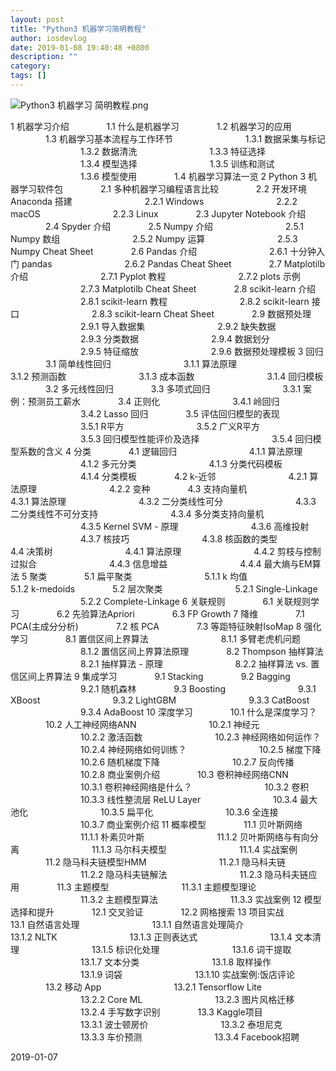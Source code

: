 ```yaml
---
layout: post
title: "Python3 机器学习简明教程"
author: iosdevlog
date: 2019-01-08 19:40:48 +0800
description: ""
category: 
tags: []
---
```


![Python3  机器学习 简明教程.png](https://upload-images.jianshu.io/upload_images/910914-15c891b7cb33d10b.png?imageMogr2/auto-orient/strip%7CimageView2/2/w/1240)


1 机器学习介绍
&emsp;&emsp;&emsp;&emsp;1.1 什么是机器学习
&emsp;&emsp;&emsp;&emsp;1.2 机器学习的应用
&emsp;&emsp;&emsp;&emsp;1.3 机器学习基本流程与工作环节
&emsp;&emsp;&emsp;&emsp;&emsp;&emsp;&emsp;&emsp;1.3.1 数据采集与标记
&emsp;&emsp;&emsp;&emsp;&emsp;&emsp;&emsp;&emsp;1.3.2 数据清洗
&emsp;&emsp;&emsp;&emsp;&emsp;&emsp;&emsp;&emsp;1.3.3 特征选择
&emsp;&emsp;&emsp;&emsp;&emsp;&emsp;&emsp;&emsp;1.3.4 模型选择
&emsp;&emsp;&emsp;&emsp;&emsp;&emsp;&emsp;&emsp;1.3.5 训练和测试
&emsp;&emsp;&emsp;&emsp;&emsp;&emsp;&emsp;&emsp;1.3.6 模型使用
&emsp;&emsp;&emsp;&emsp;1.4 机器学习算法一览
2 Python 3  机器学习软件包
&emsp;&emsp;&emsp;&emsp;2.1 多种机器学习编程语言比较
&emsp;&emsp;&emsp;&emsp;2.2 开发环境  Anaconda 搭建
&emsp;&emsp;&emsp;&emsp;&emsp;&emsp;&emsp;&emsp;2.2.1 Windows
&emsp;&emsp;&emsp;&emsp;&emsp;&emsp;&emsp;&emsp;2.2.2 macOS
&emsp;&emsp;&emsp;&emsp;&emsp;&emsp;&emsp;&emsp;2.2.3 Linux
&emsp;&emsp;&emsp;&emsp;2.3 Jupyter Notebook 介绍
&emsp;&emsp;&emsp;&emsp;2.4 Spyder 介绍
&emsp;&emsp;&emsp;&emsp;2.5 Numpy 介绍
&emsp;&emsp;&emsp;&emsp;&emsp;&emsp;&emsp;&emsp;2.5.1 Numpy 数组
&emsp;&emsp;&emsp;&emsp;&emsp;&emsp;&emsp;&emsp;2.5.2 Numpy 运算
&emsp;&emsp;&emsp;&emsp;&emsp;&emsp;&emsp;&emsp;2.5.3 Numpy Cheat Sheet
&emsp;&emsp;&emsp;&emsp;2.6 Pandas 介绍
&emsp;&emsp;&emsp;&emsp;&emsp;&emsp;&emsp;&emsp;2.6.1 十分钟入门 pandas
&emsp;&emsp;&emsp;&emsp;&emsp;&emsp;&emsp;&emsp;2.6.2 Pandas Cheat Sheet
&emsp;&emsp;&emsp;&emsp;2.7 Matplotilb 介绍
&emsp;&emsp;&emsp;&emsp;&emsp;&emsp;&emsp;&emsp;2.7.1 Pyplot 教程
&emsp;&emsp;&emsp;&emsp;&emsp;&emsp;&emsp;&emsp;2.7.2 plots 示例
&emsp;&emsp;&emsp;&emsp;&emsp;&emsp;&emsp;&emsp;2.7.3 Matplotilb Cheat Sheet
&emsp;&emsp;&emsp;&emsp;2.8 scikit-learn 介绍
&emsp;&emsp;&emsp;&emsp;&emsp;&emsp;&emsp;&emsp;2.8.1 scikit-learn 教程
&emsp;&emsp;&emsp;&emsp;&emsp;&emsp;&emsp;&emsp;2.8.2 scikit-learn 接口
&emsp;&emsp;&emsp;&emsp;&emsp;&emsp;&emsp;&emsp;2.8.3 scikit-learn  Cheat Sheet
&emsp;&emsp;&emsp;&emsp;2.9 数据预处理
&emsp;&emsp;&emsp;&emsp;&emsp;&emsp;&emsp;&emsp;2.9.1 导入数据集
&emsp;&emsp;&emsp;&emsp;&emsp;&emsp;&emsp;&emsp;2.9.2 缺失数据
&emsp;&emsp;&emsp;&emsp;&emsp;&emsp;&emsp;&emsp;2.9.3 分类数据
&emsp;&emsp;&emsp;&emsp;&emsp;&emsp;&emsp;&emsp;2.9.4 数据划分
&emsp;&emsp;&emsp;&emsp;&emsp;&emsp;&emsp;&emsp;2.9.5  特征缩放
&emsp;&emsp;&emsp;&emsp;&emsp;&emsp;&emsp;&emsp;2.9.6 数据预处理模板
3 回归
&emsp;&emsp;&emsp;&emsp;3.1 简单线性回归
&emsp;&emsp;&emsp;&emsp;&emsp;&emsp;&emsp;&emsp;3.1.1 算法原理
&emsp;&emsp;&emsp;&emsp;&emsp;&emsp;&emsp;&emsp;3.1.2 预测函数
&emsp;&emsp;&emsp;&emsp;&emsp;&emsp;&emsp;&emsp;3.1.3 成本函数
&emsp;&emsp;&emsp;&emsp;&emsp;&emsp;&emsp;&emsp;3.1.4 回归模板
&emsp;&emsp;&emsp;&emsp;3.2 多元线性回归
&emsp;&emsp;&emsp;&emsp;3.3 多项式回归
&emsp;&emsp;&emsp;&emsp;&emsp;&emsp;&emsp;&emsp;3.3.1 案例：预测员工薪水
&emsp;&emsp;&emsp;&emsp;3.4 正则化
&emsp;&emsp;&emsp;&emsp;&emsp;&emsp;&emsp;&emsp;3.4.1 岭回归
&emsp;&emsp;&emsp;&emsp;&emsp;&emsp;&emsp;&emsp;3.4.2 Lasso 回归
&emsp;&emsp;&emsp;&emsp;3.5 评估回归模型的表现
&emsp;&emsp;&emsp;&emsp;&emsp;&emsp;&emsp;&emsp;3.5.1 R平方
&emsp;&emsp;&emsp;&emsp;&emsp;&emsp;&emsp;&emsp;3.5.2 广义R平方
&emsp;&emsp;&emsp;&emsp;&emsp;&emsp;&emsp;&emsp;3.5.3 回归模型性能评价及选择
&emsp;&emsp;&emsp;&emsp;&emsp;&emsp;&emsp;&emsp;3.5.4 回归模型系数的含义
4 分类
&emsp;&emsp;&emsp;&emsp;4.1 逻辑回归
&emsp;&emsp;&emsp;&emsp;&emsp;&emsp;&emsp;&emsp;4.1.1 算法原理
&emsp;&emsp;&emsp;&emsp;&emsp;&emsp;&emsp;&emsp;4.1.2 多元分类
&emsp;&emsp;&emsp;&emsp;&emsp;&emsp;&emsp;&emsp;4.1.3 分类代码模板
&emsp;&emsp;&emsp;&emsp;&emsp;&emsp;&emsp;&emsp;4.1.4 分类模板
&emsp;&emsp;&emsp;&emsp;4.2 k-近邻
&emsp;&emsp;&emsp;&emsp;&emsp;&emsp;&emsp;&emsp;4.2.1 算法原理
&emsp;&emsp;&emsp;&emsp;&emsp;&emsp;&emsp;&emsp;4.2.2 变种
&emsp;&emsp;&emsp;&emsp;4.3 支持向量机
&emsp;&emsp;&emsp;&emsp;&emsp;&emsp;&emsp;&emsp;4.3.1 算法原理
&emsp;&emsp;&emsp;&emsp;&emsp;&emsp;&emsp;&emsp;4.3.2 二分类线性可分
&emsp;&emsp;&emsp;&emsp;&emsp;&emsp;&emsp;&emsp;4.3.3 二分类线性不可分支持
&emsp;&emsp;&emsp;&emsp;&emsp;&emsp;&emsp;&emsp;4.3.4 多分类支持向量机
&emsp;&emsp;&emsp;&emsp;&emsp;&emsp;&emsp;&emsp;4.3.5 Kernel SVM - 原理
&emsp;&emsp;&emsp;&emsp;&emsp;&emsp;&emsp;&emsp;4.3.6 高维投射
&emsp;&emsp;&emsp;&emsp;&emsp;&emsp;&emsp;&emsp;4.3.7 核技巧
&emsp;&emsp;&emsp;&emsp;&emsp;&emsp;&emsp;&emsp;4.3.8 核函数的类型
&emsp;&emsp;&emsp;&emsp;4.4 决策树
&emsp;&emsp;&emsp;&emsp;&emsp;&emsp;&emsp;&emsp;4.4.1 算法原理
&emsp;&emsp;&emsp;&emsp;&emsp;&emsp;&emsp;&emsp;4.4.2 剪枝与控制过拟合
&emsp;&emsp;&emsp;&emsp;&emsp;&emsp;&emsp;&emsp;4.4.3 信息增益
&emsp;&emsp;&emsp;&emsp;&emsp;&emsp;&emsp;&emsp;4.4.4 最大熵与EM算法
5 聚类
&emsp;&emsp;&emsp;&emsp;5.1 扁平聚类
&emsp;&emsp;&emsp;&emsp;&emsp;&emsp;&emsp;&emsp;5.1.1 k 均值
&emsp;&emsp;&emsp;&emsp;&emsp;&emsp;&emsp;&emsp;5.1.2 k-medoids
&emsp;&emsp;&emsp;&emsp;5.2 层次聚类
&emsp;&emsp;&emsp;&emsp;&emsp;&emsp;&emsp;&emsp;5.2.1 Single-Linkage
&emsp;&emsp;&emsp;&emsp;&emsp;&emsp;&emsp;&emsp;5.2.2  Complete-Linkage
6 关联规则
&emsp;&emsp;&emsp;&emsp;6.1 关联规则学习
&emsp;&emsp;&emsp;&emsp;6.2 先验算法Apriori
&emsp;&emsp;&emsp;&emsp;6.3 FP Growth
7 降维
&emsp;&emsp;&emsp;&emsp;7.1 PCA(主成分分析)
&emsp;&emsp;&emsp;&emsp;7.2 核 PCA
&emsp;&emsp;&emsp;&emsp;7.3 等距特征映射IsoMap
8 强化学习
&emsp;&emsp;&emsp;&emsp;8.1 置信区间上界算法
&emsp;&emsp;&emsp;&emsp;&emsp;&emsp;&emsp;&emsp;8.1.1 多臂老虎机问题
&emsp;&emsp;&emsp;&emsp;&emsp;&emsp;&emsp;&emsp;8.1.2 置信区间上界算法原理
&emsp;&emsp;&emsp;&emsp;8.2  Thompson 抽样算法
&emsp;&emsp;&emsp;&emsp;&emsp;&emsp;&emsp;&emsp;8.2.1 抽样算法 - 原理
&emsp;&emsp;&emsp;&emsp;&emsp;&emsp;&emsp;&emsp;8.2.2 抽样算法 vs. 置信区间上界算法
9 集成学习
&emsp;&emsp;&emsp;&emsp;9.1 Stacking
&emsp;&emsp;&emsp;&emsp;9.2 Bagging
&emsp;&emsp;&emsp;&emsp;&emsp;&emsp;&emsp;&emsp;9.2.1 随机森林
&emsp;&emsp;&emsp;&emsp;9.3 Boosting
&emsp;&emsp;&emsp;&emsp;&emsp;&emsp;&emsp;&emsp;9.3.1 XBoost
&emsp;&emsp;&emsp;&emsp;&emsp;&emsp;&emsp;&emsp;9.3.2 LightGBM
&emsp;&emsp;&emsp;&emsp;&emsp;&emsp;&emsp;&emsp;9.3.3 CatBoost
&emsp;&emsp;&emsp;&emsp;&emsp;&emsp;&emsp;&emsp;9.3.4 AdaBoost
10 深度学习
&emsp;&emsp;&emsp;&emsp;10.1 什么是深度学习？
&emsp;&emsp;&emsp;&emsp;10.2 人工神经网络ANN
&emsp;&emsp;&emsp;&emsp;&emsp;&emsp;&emsp;&emsp;10.2.1 神经元
&emsp;&emsp;&emsp;&emsp;&emsp;&emsp;&emsp;&emsp;10.2.2  激活函数
&emsp;&emsp;&emsp;&emsp;&emsp;&emsp;&emsp;&emsp;10.2.3 神经网络如何运作？
&emsp;&emsp;&emsp;&emsp;&emsp;&emsp;&emsp;&emsp;10.2.4 神经网络如何训练？
&emsp;&emsp;&emsp;&emsp;&emsp;&emsp;&emsp;&emsp;10.2.5 梯度下降
&emsp;&emsp;&emsp;&emsp;&emsp;&emsp;&emsp;&emsp;10.2.6  随机梯度下降
&emsp;&emsp;&emsp;&emsp;&emsp;&emsp;&emsp;&emsp;10.2.7 反向传播
&emsp;&emsp;&emsp;&emsp;&emsp;&emsp;&emsp;&emsp;10.2.8 商业案例介绍
&emsp;&emsp;&emsp;&emsp;10.3 卷积神经网络CNN
&emsp;&emsp;&emsp;&emsp;&emsp;&emsp;&emsp;&emsp;10.3.1 卷积神经网络是什么？
&emsp;&emsp;&emsp;&emsp;&emsp;&emsp;&emsp;&emsp;10.3.2 卷积
&emsp;&emsp;&emsp;&emsp;&emsp;&emsp;&emsp;&emsp;10.3.3 线性整流层 ReLU Layer
&emsp;&emsp;&emsp;&emsp;&emsp;&emsp;&emsp;&emsp;10.3.4 最大池化
&emsp;&emsp;&emsp;&emsp;&emsp;&emsp;&emsp;&emsp;10.3.5 扁平化
&emsp;&emsp;&emsp;&emsp;&emsp;&emsp;&emsp;&emsp;10.3.6 全连接
&emsp;&emsp;&emsp;&emsp;&emsp;&emsp;&emsp;&emsp;10.3.7 商业案例介绍
11 概率模型
&emsp;&emsp;&emsp;&emsp;11.1 贝叶斯网络
&emsp;&emsp;&emsp;&emsp;&emsp;&emsp;&emsp;&emsp;11.1.1 朴素贝叶斯
&emsp;&emsp;&emsp;&emsp;&emsp;&emsp;&emsp;&emsp;11.1.2 贝叶斯网络与有向分离
&emsp;&emsp;&emsp;&emsp;&emsp;&emsp;&emsp;&emsp;11.1.3 马尔科夫模型
&emsp;&emsp;&emsp;&emsp;&emsp;&emsp;&emsp;&emsp;11.1.4 实战案例
&emsp;&emsp;&emsp;&emsp;11.2 隐马科夫链模型HMM
&emsp;&emsp;&emsp;&emsp;&emsp;&emsp;&emsp;&emsp;11.2.1 隐马科夫链
&emsp;&emsp;&emsp;&emsp;&emsp;&emsp;&emsp;&emsp;11.2.2 隐马科夫链解法
&emsp;&emsp;&emsp;&emsp;&emsp;&emsp;&emsp;&emsp;11.2.3 隐马科夫链应用
&emsp;&emsp;&emsp;&emsp;11.3 主题模型
&emsp;&emsp;&emsp;&emsp;&emsp;&emsp;&emsp;&emsp;11.3.1 主题模型理论
&emsp;&emsp;&emsp;&emsp;&emsp;&emsp;&emsp;&emsp;11.3.2 主题模型算法
&emsp;&emsp;&emsp;&emsp;&emsp;&emsp;&emsp;&emsp;11.3.3 实战案例
12 模型选择和提升
&emsp;&emsp;&emsp;&emsp;12.1 交叉验证
&emsp;&emsp;&emsp;&emsp;12.2 网格搜索
13 项目实战
&emsp;&emsp;&emsp;&emsp;13.1 自然语言处理
&emsp;&emsp;&emsp;&emsp;&emsp;&emsp;&emsp;&emsp;13.1.1 自然语言处理简介
&emsp;&emsp;&emsp;&emsp;&emsp;&emsp;&emsp;&emsp;13.1.2 NLTK
&emsp;&emsp;&emsp;&emsp;&emsp;&emsp;&emsp;&emsp;13.1.3 正则表达式
&emsp;&emsp;&emsp;&emsp;&emsp;&emsp;&emsp;&emsp;13.1.4 文本清理
&emsp;&emsp;&emsp;&emsp;&emsp;&emsp;&emsp;&emsp;13.1.5 标识化处理
&emsp;&emsp;&emsp;&emsp;&emsp;&emsp;&emsp;&emsp;13.1.6 词干提取
&emsp;&emsp;&emsp;&emsp;&emsp;&emsp;&emsp;&emsp;13.1.7 文本分类
&emsp;&emsp;&emsp;&emsp;&emsp;&emsp;&emsp;&emsp;13.1.8 取样操作
&emsp;&emsp;&emsp;&emsp;&emsp;&emsp;&emsp;&emsp;13.1.9 词袋
&emsp;&emsp;&emsp;&emsp;&emsp;&emsp;&emsp;&emsp;13.1.10 实战案例:饭店评论
&emsp;&emsp;&emsp;&emsp;13.2 移动 App
&emsp;&emsp;&emsp;&emsp;&emsp;&emsp;&emsp;&emsp;13.2.1 Tensorflow Lite
&emsp;&emsp;&emsp;&emsp;&emsp;&emsp;&emsp;&emsp;13.2.2 Core ML
&emsp;&emsp;&emsp;&emsp;&emsp;&emsp;&emsp;&emsp;13.2.3 图片风格迁移
&emsp;&emsp;&emsp;&emsp;&emsp;&emsp;&emsp;&emsp;13.2.4 手写数字识别
&emsp;&emsp;&emsp;&emsp;13.3 Kaggle项目
&emsp;&emsp;&emsp;&emsp;&emsp;&emsp;&emsp;&emsp;13.3.1 波士顿房价
&emsp;&emsp;&emsp;&emsp;&emsp;&emsp;&emsp;&emsp;13.3.2 泰坦尼克
&emsp;&emsp;&emsp;&emsp;&emsp;&emsp;&emsp;&emsp;13.3.3 车价预测
&emsp;&emsp;&emsp;&emsp;&emsp;&emsp;&emsp;&emsp;13.3.4 Facebook招聘

2019-01-07


